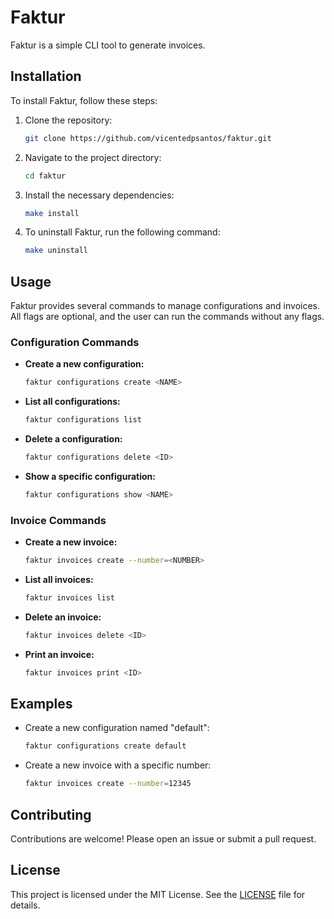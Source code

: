 # Faktur

Faktur is a simple CLI tool to generate invoices.

## Installation

To install Faktur, follow these steps:

1. Clone the repository:
    ```sh
    git clone https://github.com/vicentedpsantos/faktur.git
    ```
2. Navigate to the project directory:
    ```sh
    cd faktur
    ```
3. Install the necessary dependencies:
    ```sh
    make install
    ```

4. To uninstall Faktur, run the following command:
    ```sh
    make uninstall
    ```

## Usage

Faktur provides several commands to manage configurations and invoices. All flags are optional, and the user can run the commands without any flags.

### Configuration Commands

- **Create a new configuration:**
    ```sh
    faktur configurations create <NAME>
    ```

- **List all configurations:**
    ```sh
    faktur configurations list
    ```

- **Delete a configuration:**
    ```sh
    faktur configurations delete <ID>
    ```

- **Show a specific configuration:**
    ```sh
    faktur configurations show <NAME>
    ```

### Invoice Commands

- **Create a new invoice:**
    ```sh
    faktur invoices create --number=<NUMBER>
    ```

- **List all invoices:**
    ```sh
    faktur invoices list
    ```

- **Delete an invoice:**
    ```sh
    faktur invoices delete <ID>
    ```

- **Print an invoice:**
    ```sh
    faktur invoices print <ID>
    ```

## Examples

- Create a new configuration named "default":
    ```sh
    faktur configurations create default
    ```

- Create a new invoice with a specific number:
    ```sh
    faktur invoices create --number=12345
    ```

## Contributing

Contributions are welcome! Please open an issue or submit a pull request.

## License

This project is licensed under the MIT License. See the [LICENSE](LICENSE) file for details.
